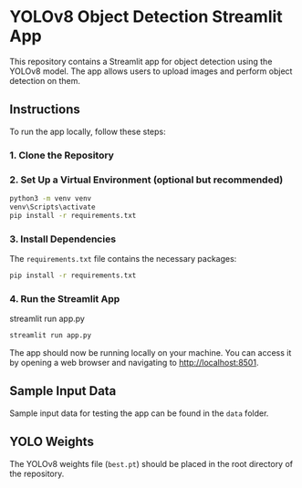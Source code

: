 # YOLOv8 Object Detection Streamlit App

This repository contains a Streamlit app for object detection using the YOLOv8 model. The app allows users to upload images and perform object detection on them.

## Instructions

To run the app locally, follow these steps:

### 1. Clone the Repository

### 2. Set Up a Virtual Environment (optional but recommended)

```sh
python3 -m venv venv
venv\Scripts\activate
pip install -r requirements.txt
```

### 3. Install Dependencies

The `requirements.txt` file contains the necessary packages:

```sh
pip install -r requirements.txt
```

### 4. Run the Streamlit App

streamlit run app.py

```sh
streamlit run app.py
```

The app should now be running locally on your machine. You can access it by opening a web browser and navigating to [http://localhost:8501](http://localhost:8501).

## Sample Input Data

Sample input data for testing the app can be found in the `data` folder.

## YOLO Weights

The YOLOv8 weights file (`best.pt`) should be placed in the root directory of the repository.
